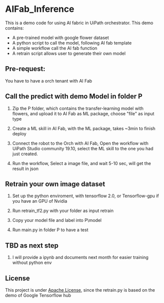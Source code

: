 # AIFab_Inference
This is a demo code for using AI fabric in UiPath orchestrator.
This demo contains:
- A pre-trained model with google flower dataset
- A python script to call the model, following AI fab template 
- A simple workflow call the AI fab function
- A retrain script allows user to generate their own model

## Pre-request: 
You have to have a orch tenant with AI Fab

## Call the predict with demo Model in folder P
1. Zip the P folder, which contains the transfer-learning model with flowers, and upload it to AI Fab as ML package, choose "file" as input type
   
2. Create a ML skill in AI Fab, with the ML package, takes ~3min to finish deploy

3. Connect the robot to the Orch with AI Fab, Open the workflow with UiPath Studio community 19.10, select the ML skill to the one you had just created.

4. Run the workflow, Select a image file, and wait 5-10 sec, will get the result in json

## Retrain your own image dataset
1. Set up the python enviroment, with tensorflow 2.0, or Tensorflow-gpu if you have an GPU of Nvidia

2. Run retrain_tf2.py with your folder as input
retrain

3. Copy your model file and label into P\model

4. Run main.py in folder P to have a test

## TBD as next step
1. I will provide a ipynb and documents next month for easier training without python env

## License
This project is under [Apache License](http://www.apache.org/licenses/LICENSE-2.0), since the retrain.py is based on the demo of Google Tensorflow hub
